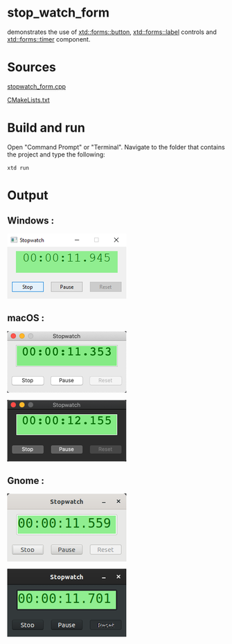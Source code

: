 # stop_watch_form

demonstrates the use of [xtd::forms::button](../../../src/xtd_forms/include/xtd/forms/button.hpp), [xtd::forms::label](../../../src/xtd_forms/include/xtd/forms/button.hpp) controls and  [xtd::forms::timer](../../../src/xtd_forms/include/xtd/forms/timer.hpp) component.

# Sources

[stopwatch_form.cpp](stopwatch_form.cpp)

[CMakeLists.txt](CMakeLists.txt)

# Build and run

Open "Command Prompt" or "Terminal". Navigate to the folder that contains the project and type the following:

```shell
xtd run
```

# Output

## Windows :

![Screenshot](../../../docs/pictures/examples/stop_watch_form_w.png)

## macOS :

![Screenshot](../../../docs/pictures/examples/stop_watch_form_m.png)

![Screenshot](../../../docs/pictures/examples/stop_watch_form_md.png)

## Gnome :

![Screenshot](../../../docs/pictures/examples/stop_watch_form_g.png)

![Screenshot](../../../docs/pictures/examples/stop_watch_form_gd.png)
